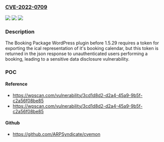 ### [CVE-2022-0709](https://cve.mitre.org/cgi-bin/cvename.cgi?name=CVE-2022-0709)
![](https://img.shields.io/static/v1?label=Product&message=Booking%20Package%20%E2%80%93%20Appointment%20Booking%20Calendar%20System&color=blue)
![](https://img.shields.io/static/v1?label=Version&message=1.5.29%3C%201.5.29%20&color=brighgreen)
![](https://img.shields.io/static/v1?label=Vulnerability&message=CWE-200%20Information%20Exposure&color=brighgreen)

### Description

The Booking Package WordPress plugin before 1.5.29 requires a token for exporting the ical representation of it's booking calendar, but this token is returned in the json response to unauthenticated users performing a booking, leading to a sensitive data disclosure vulnerability.

### POC

#### Reference
- https://wpscan.com/vulnerability/3cd1d8d2-d2a4-45a9-9b5f-c2a56f08be85
- https://wpscan.com/vulnerability/3cd1d8d2-d2a4-45a9-9b5f-c2a56f08be85

#### Github
- https://github.com/ARPSyndicate/cvemon

